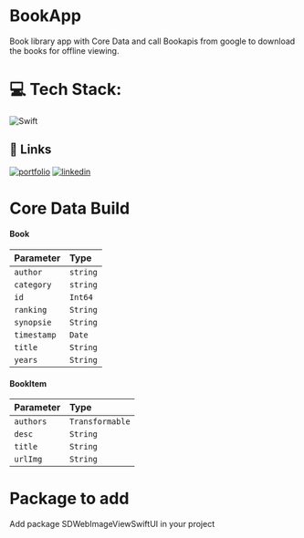 # BookApp

Book library app with Core Data and call Bookapis from google to download the books for offline viewing.

# 💻 Tech Stack:
![Swift](https://img.shields.io/badge/swift-F54A2A?style=for-the-badge&logo=swift&logoColor=white)

## 🔗 Links
[![portfolio](https://img.shields.io/badge/my_portfolio-000?style=for-the-badge&logo=ko-fi&logoColor=white)](https://thunderous-froyo-792aa8.netlify.app/)
[![linkedin](https://img.shields.io/badge/linkedin-0A66C2?style=for-the-badge&logo=linkedin&logoColor=white)](https://www.linkedin.com/in/tristan-aly)

# Core Data Build

#### Book


| Parameter | Type     |
| :-------- | :------- |
| `author`    | `string` |
| `category`    | `string` |
| `id`      | `Int64`  |
| `ranking`| `String` |
| `synopsie`| `String` |
| `timestamp`| `Date` |
| `title`| `String` |
| `years`| `String` |


#### BookItem

| Parameter | Type     |
| :-------- | :------- |
| `authors`    | `Transformable` |
| `desc`    | `String` |
| `title`| `String` |
| `urlImg` | `String` |

# Package to add

Add package SDWebImageViewSwiftUI in your project
